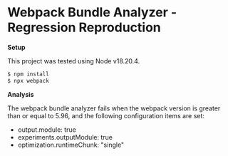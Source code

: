 # Webpack Bundle Analyzer - Regression Reproduction

**Setup**

This project was tested using Node v18.20.4.

```sh
$ npm install
$ npx webpack
```

**Analysis**

The webpack bundle analyzer fails when the webpack version is greater than or equal to 5.96, and the following configuration items are set:
- output.module: true
- experiments.outputModule: true
- optimization.runtimeChunk: "single"
